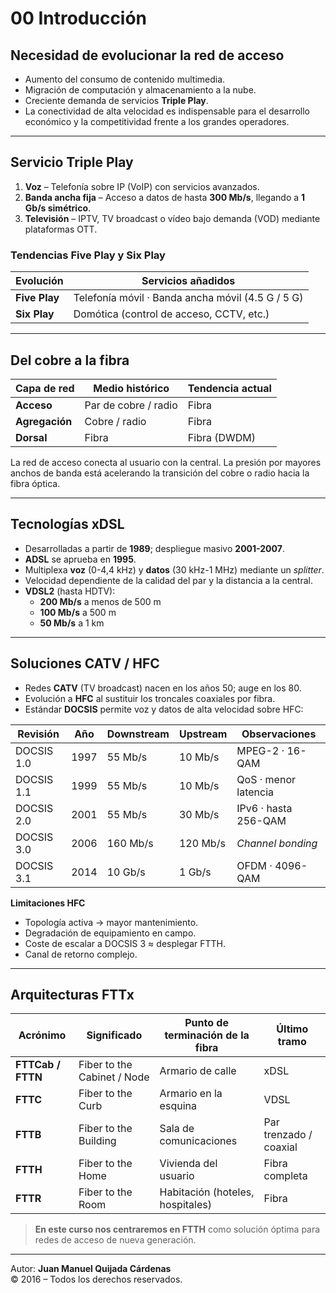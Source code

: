 # 00 Introducción

## Necesidad de evolucionar la red de acceso

- Aumento del consumo de contenido multimedia.  
- Migración de computación y almacenamiento a la nube.  
- Creciente demanda de servicios **Triple Play**.  
- La conectividad de alta velocidad es indispensable para el desarrollo económico y la competitividad frente a los grandes operadores.

---

## Servicio Triple Play

1. **Voz** – Telefonía sobre IP (VoIP) con servicios avanzados.  
2. **Banda ancha fija** – Acceso a datos de hasta **300 Mb/s**, llegando a **1 Gb/s simétrico**.  
3. **Televisión** – IPTV, TV broadcast o vídeo bajo demanda (VOD) mediante plataformas OTT.

### Tendencias Five Play y Six Play

| Evolución | Servicios añadidos |
|-----------|-------------------|
| **Five Play** | Telefonía móvil · Banda ancha móvil (4.5 G / 5 G) |
| **Six Play**  | Domótica (control de acceso, CCTV, etc.) |

---

## Del cobre a la fibra

| Capa de red | Medio histórico | Tendencia actual |
|-------------|-----------------|------------------|
| **Acceso**      | Par de cobre / radio | Fibra |
| **Agregación**  | Cobre / radio        | Fibra |
| **Dorsal**      | Fibra                | Fibra (DWDM) |

La red de acceso conecta al usuario con la central. La presión por mayores anchos de banda está acelerando la transición del cobre o radio hacia la fibra óptica.

---

## Tecnologías xDSL

- Desarrolladas a partir de **1989**; despliegue masivo **2001-2007**.  
- **ADSL** se aprueba en **1995**.  
- Multiplexa **voz** (0-4,4 kHz) y **datos** (30 kHz-1 MHz) mediante un *splitter*.  
- Velocidad dependiente de la calidad del par y la distancia a la central.  
- **VDSL2** (hasta HDTV):  
  - **200 Mb/s** a menos de 500 m  
  - **100 Mb/s** a 500 m  
  - **50 Mb/s** a 1 km

---

## Soluciones CATV / HFC

- Redes **CATV** (TV broadcast) nacen en los años 50; auge en los 80.  
- Evolución a **HFC** al sustituir los troncales coaxiales por fibra.  
- Estándar **DOCSIS** permite voz y datos de alta velocidad sobre HFC:

| Revisión | Año | Downstream | Upstream | Observaciones |
|----------|-----|------------|----------|---------------|
| DOCSIS 1.0 | 1997 | 55 Mb/s | 10 Mb/s | MPEG-2 · 16-QAM |
| DOCSIS 1.1 | 1999 | 55 Mb/s | 10 Mb/s | QoS · menor latencia |
| DOCSIS 2.0 | 2001 | 55 Mb/s | 30 Mb/s | IPv6 · hasta 256-QAM |
| DOCSIS 3.0 | 2006 | 160 Mb/s | 120 Mb/s | *Channel bonding* |
| DOCSIS 3.1 | 2014 | 10 Gb/s | 1 Gb/s | OFDM · 4096-QAM |

**Limitaciones HFC**

- Topología activa → mayor mantenimiento.  
- Degradación de equipamiento en campo.  
- Coste de escalar a DOCSIS 3 ≈ desplegar FTTH.  
- Canal de retorno complejo.

---

## Arquitecturas FTTx

| Acrónimo | Significado | Punto de terminación de la fibra | Último tramo |
|----------|-------------|----------------------------------|--------------|
| **FTTCab / FTTN** | Fiber to the Cabinet / Node | Armario de calle | xDSL |
| **FTTC** | Fiber to the Curb | Armario en la esquina | VDSL |
| **FTTB** | Fiber to the Building | Sala de comunicaciones | Par trenzado / coaxial |
| **FTTH** | Fiber to the Home | Vivienda del usuario | Fibra completa |
| **FTTR** | Fiber to the Room | Habitación (hoteles, hospitales) | Fibra |

> **En este curso nos centraremos en FTTH** como solución óptima para redes de acceso de nueva generación.

---

Autor: **Juan Manuel Quijada Cárdenas**  
© 2016 – Todos los derechos reservados.
